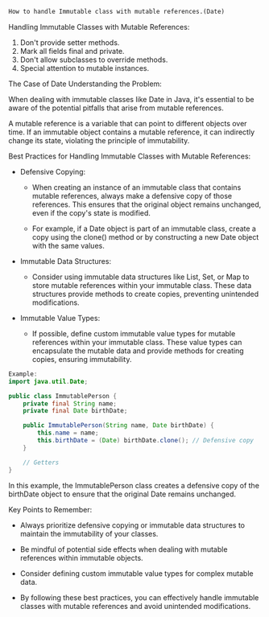 ```markdown
How to handle Immutable class with mutable references.(Date)
```

Handling Immutable Classes with Mutable References:

1. Don't provide setter methods.
2. Mark all fields final and private.
3. Don't allow subclasses to override methods.
4. Special attention to mutable instances.

 The Case of Date Understanding the Problem:

When dealing with immutable classes like Date in Java, it's essential to be aware of the potential pitfalls that arise from mutable references.

 A mutable reference is a variable that can point to different objects over time. If an immutable object contains a mutable reference, it can indirectly change its state, violating the principle of immutability.

Best Practices for Handling Immutable Classes with Mutable References:

 * Defensive Copying:
   * When creating an instance of an immutable class that contains mutable references, always make a defensive copy of those references. This ensures that the original object remains unchanged, even if the copy's state is modified.

   * For example, if a Date object is part of an immutable class, create a copy using the clone() method or by constructing a new Date object with the same values.

 * Immutable Data Structures:
   * Consider using immutable data structures like List, Set, or Map to store mutable references within your immutable class. These data structures provide methods to create copies, preventing unintended modifications.

 * Immutable Value Types:
   * If possible, define custom immutable value types for mutable references within your immutable class. These value types can encapsulate the mutable data and provide methods for creating copies, ensuring immutability.

```java
Example:
import java.util.Date;

public class ImmutablePerson {
    private final String name;
    private final Date birthDate;

    public ImmutablePerson(String name, Date birthDate) {
        this.name = name;
        this.birthDate = (Date) birthDate.clone(); // Defensive copy
    }

    // Getters
}
```

In this example, the ImmutablePerson class creates a defensive copy of the birthDate object to ensure that the original Date remains unchanged.

Key Points to Remember:

 * Always prioritize defensive copying or immutable data structures to maintain the immutability of your classes.

 * Be mindful of potential side effects when dealing with mutable references within immutable objects.

 * Consider defining custom immutable value types for complex mutable data.

 * By following these best practices, you can effectively handle immutable classes with mutable references and avoid unintended modifications.
